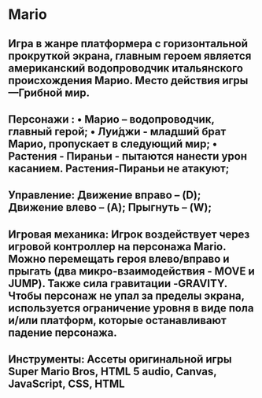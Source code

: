 **Mario**
==
Игра в жанре платформера  с горизонтальной прокруткой экрана, главным героем является американский водопроводчик итальянского происхождения Марио. Место действия игры —Грибной мир.
--
**Персонажи :** 
•	Марио – водопроводчик,  главный герой;
•   Луи́джи - младший брат Марио, пропускает в следующий мир;
•   Растения - Пираньи - пытаются нанести урон касанием. Растения-Пираньи не атакуют;
--
**Управление:**
Движение вправо – (D);
Движение влево – (A);
Прыгнуть – (W);
--

**Игровая механика:**
Игрок воздействует через игровой контроллер на персонажа Mario. Можно перемещать героя влево/вправо и прыгать (два микро-взаимодействия - MOVE и JUMP).
Также сила гравитации -GRAVITY.
Чтобы персонаж не упал за пределы экрана, используется ограничение уровня в виде пола и/или платформ, которые останавливают падение персонажа. 
--

Инструменты:
Ассеты оригинальной игры Super Mario Bros, HTML 5 audio, Canvas, JavaScript, CSS, HTML
--
